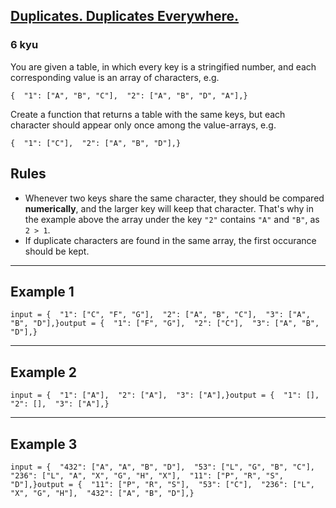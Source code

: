 <h2><a href=https://www.codewars.com/kata/5e8dd197c122f6001a8637ca/train/javascript target="_blank">Duplicates. Duplicates Everywhere.</a></h2><h3>6 kyu</h3><p>You are given a table, in which every key is a stringified number, and each corresponding value is an array of characters, e.g.</p><pre><code class="language-javascript">{  <span class="cm-string">"1"</span>: [<span class="cm-string">"A"</span>, <span class="cm-string">"B"</span>, <span class="cm-string">"C"</span>],  <span class="cm-string">"2"</span>: [<span class="cm-string">"A"</span>, <span class="cm-string">"B"</span>, <span class="cm-string">"D"</span>, <span class="cm-string">"A"</span>],}</code></pre><p>Create a function that returns a table with the same keys, but each character should appear only once among the value-arrays, e.g.</p><pre><code class="language-javascript">{  <span class="cm-string">"1"</span>: [<span class="cm-string">"C"</span>],  <span class="cm-string">"2"</span>: [<span class="cm-string">"A"</span>, <span class="cm-string">"B"</span>, <span class="cm-string">"D"</span>],}</code></pre><h2 id="rules">Rules</h2><ul><li>Whenever two keys share the same character, they should be compared <strong>numerically</strong>, and the larger key will keep that character. That's why in the example above the array under the key <code>"2"</code> contains <code>"A"</code> and <code>"B"</code>, as <code>2 &gt; 1</code>.</li><li>If duplicate characters are found in the same array, the first occurance should be kept.</li></ul><hr><h2 id="example-1">Example 1</h2><pre><code class="language-javascript"><span class="cm-variable">input</span> <span class="cm-operator">=</span> {  <span class="cm-string cm-property">"1"</span>: [<span class="cm-string">"C"</span>, <span class="cm-string">"F"</span>, <span class="cm-string">"G"</span>],  <span class="cm-string cm-property">"2"</span>: [<span class="cm-string">"A"</span>, <span class="cm-string">"B"</span>, <span class="cm-string">"C"</span>],  <span class="cm-string cm-property">"3"</span>: [<span class="cm-string">"A"</span>, <span class="cm-string">"B"</span>, <span class="cm-string">"D"</span>],}<span class="cm-variable">output</span> <span class="cm-operator">=</span> {  <span class="cm-string cm-property">"1"</span>: [<span class="cm-string">"F"</span>, <span class="cm-string">"G"</span>],  <span class="cm-string cm-property">"2"</span>: [<span class="cm-string">"C"</span>],  <span class="cm-string cm-property">"3"</span>: [<span class="cm-string">"A"</span>, <span class="cm-string">"B"</span>, <span class="cm-string">"D"</span>],}</code></pre><hr><h2 id="example-2">Example 2</h2><pre><code class="language-javascript"><span class="cm-variable">input</span> <span class="cm-operator">=</span> {  <span class="cm-string cm-property">"1"</span>: [<span class="cm-string">"A"</span>],  <span class="cm-string cm-property">"2"</span>: [<span class="cm-string">"A"</span>],  <span class="cm-string cm-property">"3"</span>: [<span class="cm-string">"A"</span>],}<span class="cm-variable">output</span> <span class="cm-operator">=</span> {  <span class="cm-string cm-property">"1"</span>: [],  <span class="cm-string cm-property">"2"</span>: [],  <span class="cm-string cm-property">"3"</span>: [<span class="cm-string">"A"</span>],}</code></pre><hr><h2 id="example-3">Example 3</h2><pre><code class="language-javascript"><span class="cm-variable">input</span> <span class="cm-operator">=</span> {  <span class="cm-string cm-property">"432"</span>: [<span class="cm-string">"A"</span>, <span class="cm-string">"A"</span>, <span class="cm-string">"B"</span>, <span class="cm-string">"D"</span>],  <span class="cm-string cm-property">"53"</span>: [<span class="cm-string">"L"</span>, <span class="cm-string">"G"</span>, <span class="cm-string">"B"</span>, <span class="cm-string">"C"</span>],  <span class="cm-string cm-property">"236"</span>: [<span class="cm-string">"L"</span>, <span class="cm-string">"A"</span>, <span class="cm-string">"X"</span>, <span class="cm-string">"G"</span>, <span class="cm-string">"H"</span>, <span class="cm-string">"X"</span>],  <span class="cm-string cm-property">"11"</span>: [<span class="cm-string">"P"</span>, <span class="cm-string">"R"</span>, <span class="cm-string">"S"</span>, <span class="cm-string">"D"</span>],}<span class="cm-variable">output</span> <span class="cm-operator">=</span> {  <span class="cm-string cm-property">"11"</span>: [<span class="cm-string">"P"</span>, <span class="cm-string">"R"</span>, <span class="cm-string">"S"</span>],  <span class="cm-string cm-property">"53"</span>: [<span class="cm-string">"C"</span>],  <span class="cm-string cm-property">"236"</span>: [<span class="cm-string">"L"</span>, <span class="cm-string">"X"</span>, <span class="cm-string">"G"</span>, <span class="cm-string">"H"</span>],  <span class="cm-string cm-property">"432"</span>: [<span class="cm-string">"A"</span>, <span class="cm-string">"B"</span>, <span class="cm-string">"D"</span>],}</code></pre>